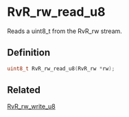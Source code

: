 # RvR_rw_read_u8

Reads a uint8_t from the RvR_rw stream.

## Definition

```c
uint8_t RvR_rw_read_u8(RvR_rw *rw);
```

## Related

[RvR_rw_write_u8](/rvr/rvr/rw_write_u8)
